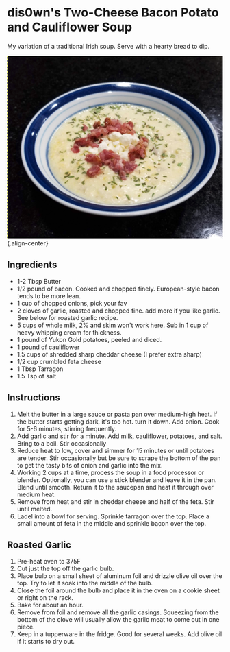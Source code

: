 # dis0wn's Two-Cheese Bacon Potato and Cauliflower Soup

My variation of a traditional Irish soup. Serve with a hearty bread to
dip.

![image](images/dis0wn-TwoCheese_Bacon_Potato_and_Cauliflower_Soup.png){.align-center}

## Ingredients

- 1-2 Tbsp Butter
- 1/2 pound of bacon. Cooked and chopped finely. European-style bacon
 tends to be more lean.
- 1 cup of chopped onions, pick your fav
- 2 cloves of garlic, roasted and chopped fine. add more if you like
 garlic. See below for roasted garlic recipe.
- 5 cups of whole milk, 2% and skim won't work here. Sub in 1 cup of
 heavy whipping cream for thickness.
- 1 pound of Yukon Gold potatoes, peeled and diced.
- 1 pound of cauliflower
- 1.5 cups of shredded sharp cheddar cheese (I prefer extra sharp)
- 1/2 cup crumbled feta cheese
- 1 Tbsp Tarragon
- 1.5 Tsp of salt

## Instructions

1. Melt the butter in a large sauce or pasta pan over medium-high heat.
 If the butter starts getting dark, it's too hot. turn it down. Add
 onion. Cook for 5-6 minutes, stirring frequently.
2. Add garlic and stir for a minute. Add milk, cauliflower, potatoes,
 and salt. Bring to a boil. Stir occasionally
3. Reduce heat to low, cover and simmer for 15 minutes or until
 potatoes are tender. Stir occasionally but be sure to scrape the
 bottom of the pan to get the tasty bits of onion and garlic into the
 mix.
4. Working 2 cups at a time, process the soup in a food processor or
 blender. Optionally, you can use a stick blender and leave it in the
 pan. Blend until smooth. Return it to the saucepan and heat it
 through over medium heat.
5. Remove from heat and stir in cheddar cheese and half of the feta.
 Stir until melted.
6. Ladel into a bowl for serving. Sprinkle tarragon over the top. Place
 a small amount of feta in the middle and sprinkle bacon over the
 top.

## Roasted Garlic

1. Pre-heat oven to 375F
2. Cut just the top off the garlic bulb.
3. Place bulb on a small sheet of aluminum foil and drizzle olive oil
 over the top. Try to let it soak into the middle of the bulb.
4. Close the foil around the bulb and place it in the oven on a cookie
 sheet or right on the rack.
5. Bake for about an hour.
6. Remove from foil and remove all the garlic casings. Squeezing from
 the bottom of the clove will usually allow the garlic meat to come
 out in one piece.
7. Keep in a tupperware in the fridge. Good for several weeks. Add
 olive oil if it starts to dry out.
